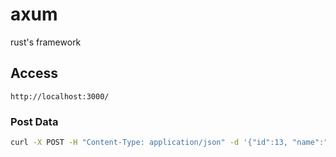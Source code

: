 # axum

rust's framework

## Access

```
http://localhost:3000/
```

### Post Data

```sh
curl -X POST -H "Content-Type: application/json" -d '{"id":13, "name":"Alice"}' http://localhost:7878/users
```
